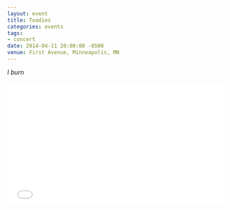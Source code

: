 ```yaml
---
layout: event
title: Toadies
categories: events
tags:
- concert
date: 2014-04-11 20:00:00 -0500
venue: First Avenue, Minneapolis, MN
---
```


_I burn_

<iframe src="//player.vimeo.com/video/92088959" width="500" height="282" frameborder="0" webkitallowfullscreen mozallowfullscreen allowfullscreen></iframe>
